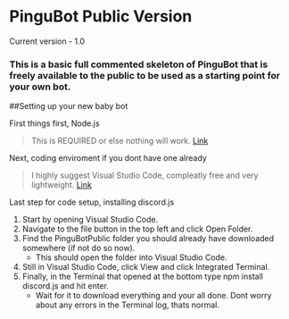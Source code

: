 # PinguBot Public Version
Current version - 1.0

### This is a basic full commented skeleton of PinguBot that is freely available to the public to be used as a starting point for your own bot.


##Setting up your new baby bot

First things first, Node.js
>This is REQUIRED or else nothing will work. [Link](https://nodejs.org/en/)

Next, coding enviroment if you dont have one already
>I highly suggest Visual Studio Code, compleatly free and very lightweight. [Link](https://code.visualstudio.com/)

Last step for code setup, installing discord.js
1. Start by opening Visual Studio Code.
2. Navigate to the file button in the top left and click Open Folder. 
3. Find the PinguBotPublic folder you should already have downloaded somewhere (if not do so now).
   * This should open the folder into Visual Studio Code.
4. Still in Visual Studio Code, click View and click Integrated Terminal.
5. Finally, in the Terminal that opened at the bottom type npm install discord.js and hit enter.
   * Wait for it to download everything and your all done. Dont worry about any errors in the Terminal log, thats normal.
